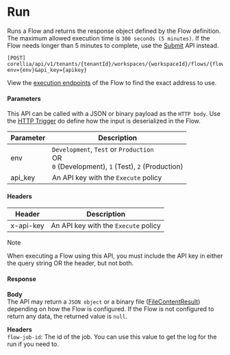 # Run

Runs a Flow and returns the response object defined by the Flow definition.
The maximum allowed execution time is `300 seconds (5 minutes)`. If the Flow needs longer than 5 minutes to complete, use the [Submit](submit-long-running.md) API instead.

```http
[POST] corellia/api/v1/tenants/{tenantId}/workspaces/{workspaceId}/flows/{flowId}/run?env={env}&api_key={apikey}
```

View the [execution endpoints](../../flows/execution-endpoints.md) of the Flow to find the exact address to use.

#### Parameters

This API can be called with a JSON or binary payload as the `HTTP body`. Use the [HTTP Trigger](../../triggers/http-trigger.md) do define how the input is deserialized in the Flow.

| Parameter      | Description            |
|----------------|------------------------|
| env            | `Development`, `Test` or `Production` <br/> OR <br/> `0` (Development), `1` (Test), `2` (Production) |
| api_key        | An API key with the `Execute` policy  |

#### Headers

| Header      | Description               |
|-------------|---------------------------|
| x-api-key   | An API key with the `Execute` policy  |

>[!NOTE]
> When executing a Flow using this API, you must include the API key in either the query string OR the header, but not both.

#### Response

**Body**  
The API may return a `JSON object` or a binary file ([FileContentResult](https://learn.microsoft.com/en-us/dotnet/api/microsoft.aspnetcore.mvc.filecontentresult)) depending on how the Flow is configured. If the Flow is not configured to return any data, the returned value is `null`.

**Headers**  
`flow-job-id`: The id of the job. You can use this value to get the log for the run if you need to. 